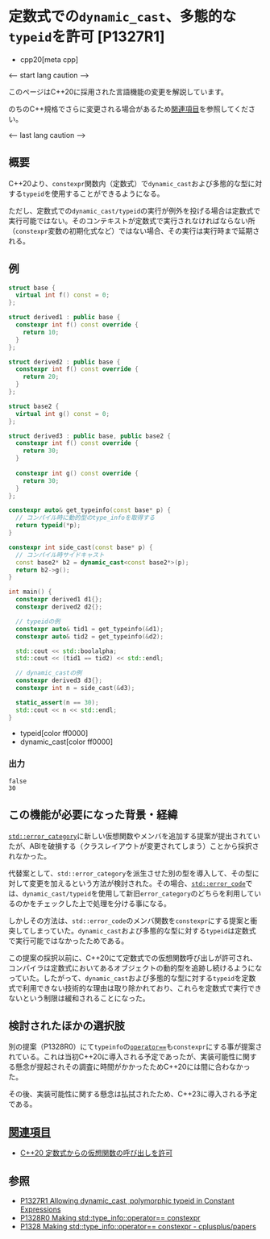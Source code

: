 # 定数式での`dynamic_cast`、多態的な`typeid`を許可 [P1327R1]
* cpp20[meta cpp]

<-- start lang caution -->

このページはC++20に採用された言語機能の変更を解説しています。

のちのC++規格でさらに変更される場合があるため[関連項目](#relative_page)を参照してください。

<-- last lang caution -->

## 概要

C++20より、`constexpr`関数内（定数式）で`dynamic_cast`および多態的な型に対する`typeid`を使用することができるようになる。

ただし、定数式での`dynamic_cast/typeid`の実行が例外を投げる場合は定数式で実行可能ではない。そのコンテキストが定数式で実行されなければならない所（`constexpr`変数の初期化式など）ではない場合、その実行は実行時まで延期される。

## 例
```cpp example
struct base {
  virtual int f() const = 0;
};

struct derived1 : public base {
  constexpr int f() const override {
    return 10;
  }
};

struct derived2 : public base {
  constexpr int f() const override {
    return 20;
  }
};

struct base2 {
  virtual int g() const = 0;
};

struct derived3 : public base, public base2 {
  constexpr int f() const override {
    return 30;
  }
  
  constexpr int g() const override {
    return 30;
  }
};

constexpr auto& get_typeinfo(const base* p) {
  // コンパイル時に動的型のtype_infoを取得する
  return typeid(*p);
}

constexpr int side_cast(const base* p) {
  // コンパイル時サイドキャスト
  const base2* b2 = dynamic_cast<const base2*>(p);
  return b2->g();
}

int main() {
  constexpr derived1 d1{};
  constexpr derived2 d2{};

  // typeidの例
  constexpr auto& tid1 = get_typeinfo(&d1);
  constexpr auto& tid2 = get_typeinfo(&d2);

  std::cout << std::boolalpha;
  std::cout << (tid1 == tid2) << std::endl;

  // dynamic_castの例
  constexpr derived3 d3{};
  constexpr int n = side_cast(&d3);

  static_assert(n == 30);
  std::cout << n << std::endl;
}
```
* typeid[color ff0000]
* dynamic_cast[color ff0000]

### 出力
```
false
30
```

## この機能が必要になった背景・経緯

[`std::error_category`](/reference/system_error/error_category.md)に新しい仮想関数やメンバを追加する提案が提出されていたが、ABIを破損する（クラスレイアウトが変更されてしまう）ことから採択されなかった。

代替案として、`std::error_category`を派生させた別の型を導入して、その型に対して変更を加えるという方法が検討された。その場合、[`std::error_code`](/reference/system_error/error_code.md)では、`dynamic_cast/typeid`を使用して新旧`error_category`のどちらを利用しているのかをチェックした上で処理を分ける事になる。

しかしその方法は、`std::error_code`のメンバ関数を`constexpr`にする提案と衝突してしまっていた。`dynamic_cast`および多態的な型に対する`typeid`は定数式で実行可能ではなかったためである。

この提案の採択以前に、C++20にて定数式での仮想関数呼び出しが許可され、コンパイラは定数式においてあるオブジェクトの動的型を追跡し続けるようになっていた。したがって、`dynamic_cast`および多態的な型に対する`typeid`を定数式で利用できない技術的な理由は取り除かれており、これらを定数式で実行できないという制限は緩和されることになった。

## 検討されたほかの選択肢

別の提案（P1328R0）にて`typeinfo`の[`operator==`](/reference/typeinfo/type_info/op_equal.md)も`constexpr`にする事が提案されている。これは当初C++20に導入される予定であったが、実装可能性に関する懸念が提起されその調査に時間がかかったためC++20には間に合わなかった。

その後、実装可能性に関する懸念は払拭されたため、C++23に導入される予定である。

## <a id="relative-page" href="#relative-page">関連項目</a>

- [C++20 定数式からの仮想関数の呼び出しを許可](/lang/cpp20/allow_virtual_function_calls_in_constant_expressions.md)


## 参照

- [P1327R1 Allowing dynamic_cast, polymorphic typeid in Constant Expressions](http://www.open-std.org/jtc1/sc22/wg21/docs/papers/2018/p1327r1.html)
- [P1328R0 Making std::type_info::operator== constexpr](https://wg21.link/P1328)
- [P1328 Making std::type_info::operator== constexpr - cplusplus/papers](https://github.com/cplusplus/papers/issues/70)